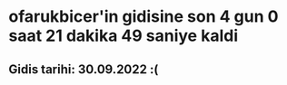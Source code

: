 # ofarukbicer'in gidisine son 4 gun 0 saat 21 dakika 49 saniye kaldi

## Gidis tarihi: 30.09.2022 :(
